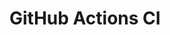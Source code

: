 # GitHub Actions CI






































































































































































































































































































































































































































































































































































































































































































































































































































































































































































































































































































































































































